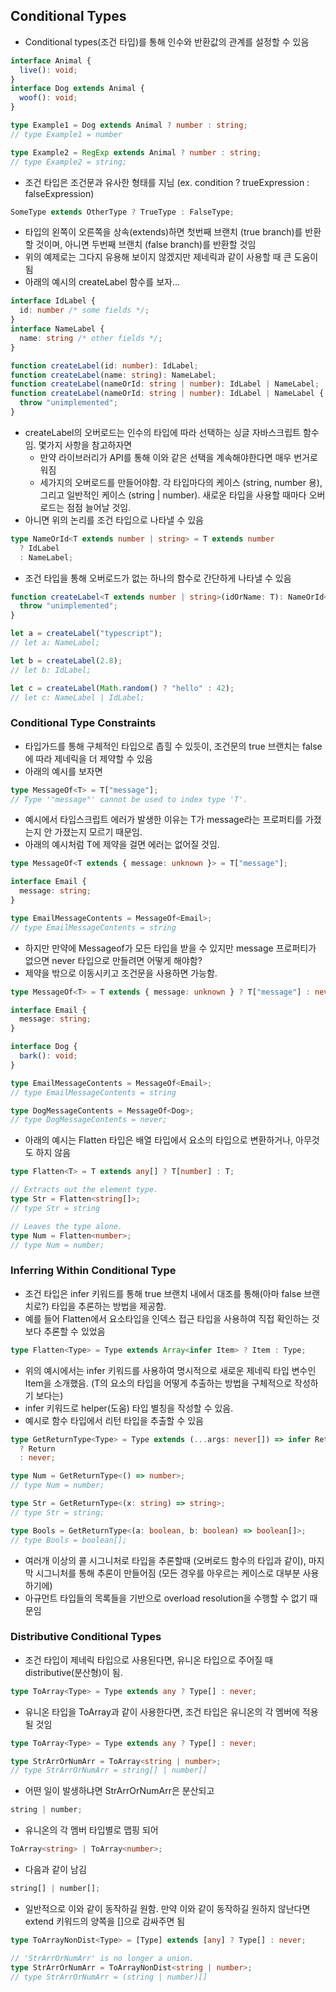 ## Conditional Types

- Conditional types(조건 타입)를 통해 인수와 반환값의 관계를 설정할 수 있음

```typescript
interface Animal {
  live(): void;
}
interface Dog extends Animal {
  woof(): void;
}

type Example1 = Dog extends Animal ? number : string;
// type Example1 = number

type Example2 = RegExp extends Animal ? number : string;
// type Example2 = string;
```

- 조건 타입은 조건문과 유사한 형태를 지님 (ex. condition ? trueExpression : falseExpression)

```typescript
SomeType extends OtherType ? TrueType : FalseType;
```

- 타입의 왼쪽이 오른쪽을 상속(extends)하면 첫번째 브랜치 (true branch)를 반환할 것이며, 아니면 두번째 브랜치 (false branch)를 반환할 것임
- 위의 예제로는 그다지 유용해 보이지 않겠지만 제네릭과 같이 사용할 때 큰 도움이 됨
- 아래의 예시의 createLabel 함수를 보자...

```typescript
interface IdLabel {
  id: number /* some fields */;
}
interface NameLabel {
  name: string /* other fields */;
}

function createLabel(id: number): IdLabel;
function createLabel(name: string): NameLabel;
function createLabel(nameOrId: string | number): IdLabel | NameLabel;
function createLabel(nameOrId: string | number): IdLabel | NameLabel {
  throw "unimplemented";
}
```

- createLabel의 오버로드는 인수의 타입에 따라 선택하는 싱글 자바스크립트 함수임. 몇가지 사항을 참고하자면
  - 만약 라이브러리가 API를 통해 이와 같은 선택을 계속해야한다면 매우 번거로워짐
  - 세가지의 오버로드를 만들어야함. 각 타입마다의 케이스 (string, number 용), 그리고 일반적인 케이스 (string | number). 새로운 타입을 사용할 때마다 오버로드는 점점 늘어날 것임.
- 아니면 위의 논리를 조건 타입으로 나타낼 수 있음

```typescript
type NameOrId<T extends number | string> = T extends number
  ? IdLabel
  : NameLabel;
```

- 조건 타입을 통해 오버로드가 없는 하나의 함수로 간단하게 나타낼 수 있음

```typescript
function createLabel<T extends number | string>(idOrName: T): NameOrId<T> {
  throw "unimplemented";
}

let a = createLabel("typescript");
// let a: NameLabel;

let b = createLabel(2.8);
// let b: IdLabel;

let c = createLabel(Math.random() ? "hello" : 42);
// let c: NameLabel | IdLabel;
```

### Conditional Type Constraints

- 타입가드를 통해 구체적인 타입으로 좁힐 수 있듯이, 조건문의 true 브랜치는 false에 따라 제네릭을 더 제약할 수 있음
- 아래의 예시를 보자면

```typescript
type MessageOf<T> = T["message"];
// Type '"message"' cannot be used to index type 'T'.
```

- 예시에서 타입스크립트 에러가 발생한 이유는 T가 message라는 프로퍼티를 가졌는지 안 가졌는지 모르기 때문임.
- 아래의 예시처럼 T에 제약을 걸면 에러는 없어질 것임.

```typescript
type MessageOf<T extends { message: unknown }> = T["message"];

interface Email {
  message: string;
}

type EmailMessageContents = MessageOf<Email>;
// type EmailMessageContents = string
```

- 하지만 만약에 Messageof가 모든 타입을 받을 수 있지만 message 프로퍼티가 없으면 never 타입으로 만들려면 어떻게 해야함?
- 제약을 밖으로 이동시키고 조건문을 사용하면 가능함.

```typescript
type MessageOf<T> = T extends { message: unknown } ? T["message"] : never;

interface Email {
  message: string;
}

interface Dog {
  bark(): void;
}

type EmailMessageContents = MessageOf<Email>;
// type EmailMessageContents = string

type DogMessageContents = MessageOf<Dog>;
// type DogMessageContents = never;
```

- 아래의 예시는 Flatten 타입은 배열 타입에서 요소의 타입으로 변환하거나, 아무것도 하지 않음

```typescript
type Flatten<T> = T extends any[] ? T[number] : T;

// Extracts out the element type.
type Str = Flatten<string[]>;
// type Str = string

// Leaves the type alone.
type Num = Flatten<number>;
// type Num = number;
```

### Inferring Within Conditional Type

- 조건 타입은 infer 키워드를 통해 true 브랜치 내에서 대조를 통해(아마 false 브랜치로?) 타입을 추론하는 방법을 제공함.
- 예를 들어 Flatten에서 요소타입을 인덱스 접근 타입을 사용하여 직접 확인하는 것보다 추론할 수 있었음

```typescript
type Flatten<Type> = Type extends Array<infer Item> ? Item : Type;
```

- 위의 예시에서는 infer 키워드를 사용하여 명시적으로 새로운 제네릭 타입 변수인 Item을 소개했음. (T의 요소의 타입을 어떻게 추출하는 방법을 구체적으로 작성하기 보다는)
- infer 키워드로 helper(도움) 타입 별칭을 작성할 수 있음.
- 예시로 함수 타입에서 리턴 타입을 추출할 수 있음

```typescript
type GetReturnType<Type> = Type extends (...args: never[]) => infer Return
  ? Return
  : never;

type Num = GetReturnType<() => number>;
// type Num = number;

type Str = GetReturnType<(x: string) => string>;
// type Str = string;

type Bools = GetReturnType<(a: boolean, b: boolean) => boolean[]>;
// type Bools = boolean[];
```

- 여러개 이상의 콜 시그니처로 타입을 추론할때 (오버로드 함수의 타입과 같이), 마지막 시그니처를 통해 추론이 만들어짐 (모든 경우를 아우르는 케이스로 대부분 사용하기에)
- 아규먼트 타입들의 목록들을 기반으로 overload resolution을 수행할 수 없기 때문임

### Distributive Conditional Types

- 조건 타입이 제네릭 타입으로 사용된다면, 유니온 타입으로 주어질 때 distributive(분산형)이 됨.

```typescript
type ToArray<Type> = Type extends any ? Type[] : never;
```

- 유니온 타입을 ToArray과 같이 사용한다면, 조건 타입은 유니온의 각 멤버에 적용될 것임

```typescript
type ToArray<Type> = Type extends any ? Type[] : never;

type StrArrOrNumArr = ToArray<string | number>;
// type StrArrOrNumArr = string[] | number[]
```

- 어떤 일이 발생하냐면 StrArrOrNumArr은 분산되고

```typescript
string | number;
```

- 유니온의 각 멤버 타입별로 맵핑 되어

```typescript
ToArray<string> | ToArray<number>;
```

- 다음과 같이 남김

```typescript
string[] | number[];
```

- 일반적으로 이와 같이 동작하길 원함. 만약 이와 같이 동작하길 원하지 않난다면 extend 키워드의 양쪽을 []으로 감싸주면 됨

```typescript
type ToArrayNonDist<Type> = [Type] extends [any] ? Type[] : never;

// 'StrArrOrNumArr' is no longer a union.
type StrArrOrNumArr = ToArrayNonDist<string | number>;
// type StrArrOrNumArr = (string | number)[]
```
